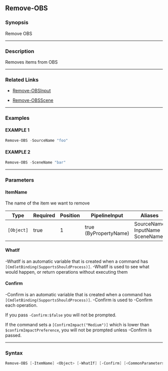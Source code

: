 Remove-OBS
----------




### Synopsis
Remove OBS



---


### Description

Removes items from OBS



---


### Related Links
* [Remove-OBSInput](Remove-OBSInput.md)



* [Remove-OBSScene](Remove-OBSScene.md)





---


### Examples
#### EXAMPLE 1
```PowerShell
Remove-OBS -SourceName "foo"
```

#### EXAMPLE 2
```PowerShell
Remove-OBS -SceneName "bar"
```



---


### Parameters
#### **ItemName**

The name of the item we want to remove






|Type      |Required|Position|PipelineInput        |Aliases                               |
|----------|--------|--------|---------------------|--------------------------------------|
|`[Object]`|true    |1       |true (ByPropertyName)|SourceName<br/>InputName<br/>SceneName|



#### **WhatIf**
-WhatIf is an automatic variable that is created when a command has ```[CmdletBinding(SupportsShouldProcess)]```.
-WhatIf is used to see what would happen, or return operations without executing them
#### **Confirm**
-Confirm is an automatic variable that is created when a command has ```[CmdletBinding(SupportsShouldProcess)]```.
-Confirm is used to -Confirm each operation.

If you pass ```-Confirm:$false``` you will not be prompted.


If the command sets a ```[ConfirmImpact("Medium")]``` which is lower than ```$confirmImpactPreference```, you will not be prompted unless -Confirm is passed.



---


### Syntax
```PowerShell
Remove-OBS [-ItemName] <Object> [-WhatIf] [-Confirm] [<CommonParameters>]
```

